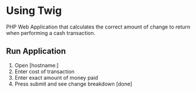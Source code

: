 # Using Twig

PHP Web Application that calculates the correct amount of change to return when performing a cash transaction.

## Run Application

1. Open [hostname:]
2. Enter cost of transaction
3. Enter exact amount of money paid
4. Press submit and see change breakdown [done]
